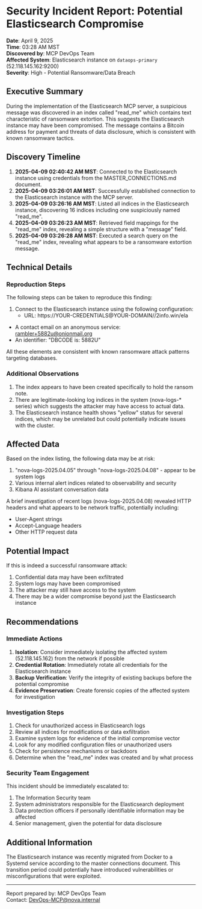 # Security Incident Report: Potential Elasticsearch Compromise

**Date**: April 9, 2025  
**Time**: 03:28 AM MST  
**Discovered by**: MCP DevOps Team  
**Affected System**: Elasticsearch instance on `dataops-primary` (52.118.145.162:9200)  
**Severity**: High - Potential Ransomware/Data Breach  

## Executive Summary

During the implementation of the Elasticsearch MCP server, a suspicious message was discovered in an index called "read_me" which contains text characteristic of ransomware extortion. This suggests the Elasticsearch instance may have been compromised. The message contains a Bitcoin address for payment and threats of data disclosure, which is consistent with known ransomware tactics.

## Discovery Timeline

1. **2025-04-09 02:40:42 AM MST**: Connected to the Elasticsearch instance using credentials from the MASTER_CONNECTIONS.md document.
2. **2025-04-09 03:26:01 AM MST**: Successfully established connection to the Elasticsearch instance with the MCP server.
3. **2025-04-09 03:26:16 AM MST**: Listed all indices in the Elasticsearch instance, discovering 16 indices including one suspiciously named "read_me".
4. **2025-04-09 03:26:23 AM MST**: Retrieved field mappings for the "read_me" index, revealing a simple structure with a "message" field.
5. **2025-04-09 03:26:28 AM MST**: Executed a search query on the "read_me" index, revealing what appears to be a ransomware extortion message.

## Technical Details

### Reproduction Steps

The following steps can be taken to reproduce this finding:

1. Connect to the Elasticsearch instance using the following configuration:
   - URL: https://YOUR-CREDENTIALS@YOUR-DOMAIN//2info.win/ela
- A contact email on an anonymous service: rambler+5882u@onionmail.org
- An identifier: "DBCODE is: 5882U"

All these elements are consistent with known ransomware attack patterns targeting databases.

### Additional Observations

1. The index appears to have been created specifically to hold the ransom note.
2. There are legitimate-looking log indices in the system (nova-logs-* series) which suggests the attacker may have access to actual data.
3. The Elasticsearch instance health shows "yellow" status for several indices, which may be unrelated but could potentially indicate issues with the cluster.

## Affected Data

Based on the index listing, the following data may be at risk:

1. "nova-logs-2025.04.05" through "nova-logs-2025.04.08" - appear to be system logs
2. Various internal alert indices related to observability and security
3. Kibana AI assistant conversation data

A brief investigation of recent logs (nova-logs-2025.04.08) revealed HTTP headers and what appears to be network traffic, potentially including:
- User-Agent strings
- Accept-Language headers
- Other HTTP request data

## Potential Impact

If this is indeed a successful ransomware attack:

1. Confidential data may have been exfiltrated
2. System logs may have been compromised
3. The attacker may still have access to the system
4. There may be a wider compromise beyond just the Elasticsearch instance

## Recommendations

### Immediate Actions

1. **Isolation**: Consider immediately isolating the affected system (52.118.145.162) from the network if possible
2. **Credential Rotation**: Immediately rotate all credentials for the Elasticsearch instance
3. **Backup Verification**: Verify the integrity of existing backups before the potential compromise
4. **Evidence Preservation**: Create forensic copies of the affected system for investigation

### Investigation Steps

1. Check for unauthorized access in Elasticsearch logs
2. Review all indices for modifications or data exfiltration
3. Examine system logs for evidence of the initial compromise vector
4. Look for any modified configuration files or unauthorized users
5. Check for persistence mechanisms or backdoors
6. Determine when the "read_me" index was created and by what process

### Security Team Engagement

This incident should be immediately escalated to:
1. The Information Security team
2. System administrators responsible for the Elasticsearch deployment
3. Data protection officers if personally identifiable information may be affected
4. Senior management, given the potential for data disclosure

## Additional Information

The Elasticsearch instance was recently migrated from Docker to a Systemd service according to the master connections document. This transition period could potentially have introduced vulnerabilities or misconfigurations that were exploited.

---

Report prepared by: MCP DevOps Team  
Contact: DevOps-MCP@nova.internal
